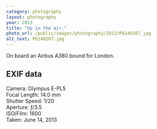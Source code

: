 ```yaml
---
category: photography
layout: photography
year: 2013
title: "Up in the air."
photo_url: /public/images/photography/2013/P6140207.jpg
alt_text: P6140207.jpg
---
```


On board an Airbus A380 bound for London.

## EXIF data

Camera: Olympus E-PL5<br>
Focal Length: 14.0 mm<br>
Shutter Speed: 1/20<br>
Aperture: ƒ/3.5<br>
ISO/Film: 1600<br>
Taken: June 14, 2013
